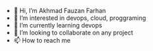 - 👋 Hi, I’m Akhmad Fauzan Farhan
- 👀 I’m interested in devops, cloud, proggraming
- 🌱 I’m currently learning devops
- 💞️ I’m looking to collaborate on any project
- 📫 How to reach me 

<!---
TalentMastery/TalentMastery is a ✨ special ✨ repository because its `README.md` (this file) appears on your GitHub profile.
You can click the Preview link to take a look at your changes.
--->
